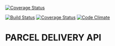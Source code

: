 <a href='https://coveralls.io/github/djallas/parcels-api'><img src='https://coveralls.io/repos/github/djallas/parcels-api/badge.svg' alt='Coverage Status' /></a>



[![Build Status](https://travis-ci.org/djallas/parcels-api.svg?branch=master)](https://travis-ci.org/djallas/parcels-api)
[![Coverage Status](https://coveralls.io/repos/github/djallas/parcels-api/badge.svg?branch=master)](https://coveralls.io/github/djallas/parcels-api?branch=master)
[![Code Climate](https://codeclimate.com/github/codeclimate/codeclimate/badges/gpa.svg)](https://codeclimate.com/github/djallas/parcels-api)


# PARCEL DELIVERY API